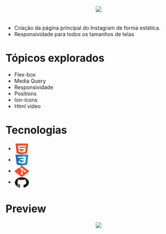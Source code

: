 <div align="center">
  <img src="https://upload.wikimedia.org/wikipedia/commons/thumb/2/2a/Instagram_logo.svg/1280px-Instagram_logo.svg.png" width="250"></div>
<br>
  
- Criação da página principal do Instagram de forma estática.
  <br>
- Responsividade para todos os tamanhos de telas

# Tópicos explorados

- Flex-box
- Media Query
- Responsividade
- Positions
- Ion-icons
- Html video

# Tecnologias 
- <img align="center" height="30" width="40" src="https://raw.githubusercontent.com/devicons/devicon/master/icons/html5/html5-original.svg">
- <img align="center" height="30" width="40" src="https://raw.githubusercontent.com/devicons/devicon/master/icons/css3/css3-original.svg">
- <img align="center" height="30" width="40" src="https://raw.githubusercontent.com/devicons/devicon/master/icons/git/git-original.svg">
- <img align="center" height="30" width="40" src="https://raw.githubusercontent.com/devicons/devicon/master/icons/github/github-original.svg">

# Preview
<div align="center">
  <a href="https://www.google.com"><img src="img/" width="250"></a>
</div>
<br>
